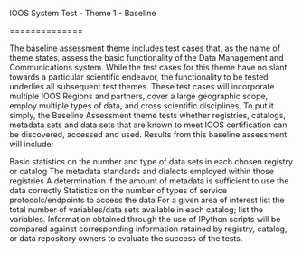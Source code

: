 IOOS System Test - Theme 1 - Baseline

==============

The baseline assessment theme includes test cases that, as the name of theme states, assess the basic functionality of the Data Management and Communications system. While the test cases for this theme have no slant towards a particular scientific endeavor, the functionality to be tested underlies all subsequent test themes. These test cases will incorporate multiple IOOS Regions and partners, cover a large geographic scope, employ multiple types of data, and cross scientific disciplines. To put it simply, the Baseline Assessment theme tests whether registries, catalogs, metadata sets and data sets that are known to meet IOOS certification can be discovered, accessed and used. Results from this baseline assessment will include:

Basic statistics on the number and type of data sets in each chosen registry or catalog
The metadata standards and dialects employed within those registries
A determination if the amount of metadata is sufficient to use the data correctly
Statistics on the number of types of service protocols/endpoints to access the data
For a given area of interest list the total number of variables/data sets available in each catalog; list the variables.
Information obtained through the use of IPython scripts will be compared against corresponding information retained by registry, catalog, or data repository owners to evaluate the success of the tests.
